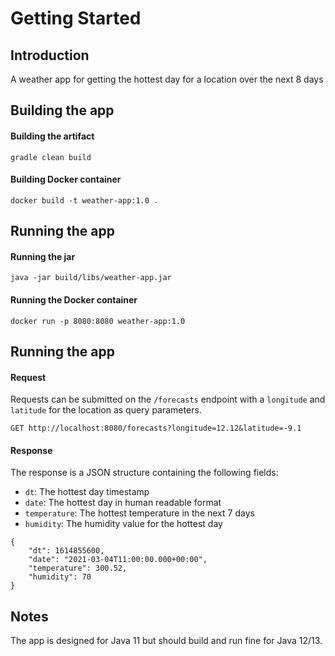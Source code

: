 # Getting Started
## Introduction
A weather app for getting the hottest day for a location over the next 8 days

## Building the app
#### Building the artifact
```
gradle clean build
```
#### Building Docker container
```
docker build -t weather-app:1.0 .
```

## Running the app
#### Running the jar
```
java -jar build/libs/weather-app.jar
```
#### Running the Docker container
```
docker run -p 8080:8080 weather-app:1.0
```

## Running the app
#### Request
Requests can be submitted on the `/forecasts` endpoint with a `longitude` and `latitude` for the location as query parameters.
```
GET http://localhost:8080/forecasts?longitude=12.12&latitude=-9.1
```

#### Response
The response is a JSON structure containing the following fields:
- `dt`: The hottest day timestamp
- `date`: The hottest day in human readable format
- `temperature`: The hottest temperature in the next 7 days
- `humidity`: The humidity value for the hottest day
```
{
    "dt": 1614855600,
    "date": "2021-03-04T11:00:00.000+00:00",
    "temperature": 300.52,
    "humidity": 70
}
```

## Notes
The app is designed for Java 11 but should build and run fine for Java 12/13.